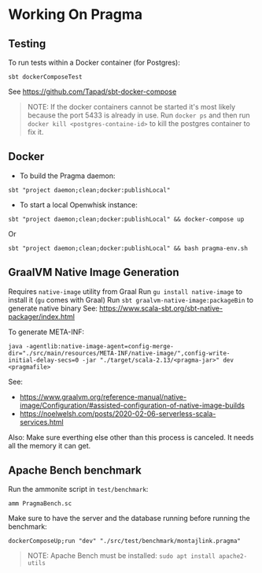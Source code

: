 # Working On Pragma

## Testing
To run tests within a Docker container (for Postgres):
```
sbt dockerComposeTest
```
See https://github.com/Tapad/sbt-docker-compose
> NOTE: If the docker containers cannot be started it's most likely because the port 5433 is already in use. Run `docker ps` and then run `docker kill <postgres-containe-id>` to kill the postgres container to fix it.

## Docker

* To build the Pragma daemon:
```
sbt "project daemon;clean;docker:publishLocal"
```

* To start a local Openwhisk instance:
```
sbt "project daemon;clean;docker:publishLocal" && docker-compose up
```
Or
```
sbt "project daemon;clean;docker:publishLocal" && bash pragma-env.sh
```

## GraalVM Native Image Generation
Requires `native-image` utility from Graal
Run `gu install native-image` to install it (`gu` comes with Graal)
Run `sbt graalvm-native-image:packageBin` to generate native binary
See: https://www.scala-sbt.org/sbt-native-packager/index.html

To generate META-INF:
```
java -agentlib:native-image-agent=config-merge-dir="./src/main/resources/META-INF/native-image/",config-write-initial-delay-secs=0 -jar "./target/scala-2.13/<pragma-jar>" dev <pragmafile>
```
See:
* https://www.graalvm.org/reference-manual/native-image/Configuration/#assisted-configuration-of-native-image-builds
* https://noelwelsh.com/posts/2020-02-06-serverless-scala-services.html

Also: Make sure everthing else other than this process is canceled. It needs all the memory it can get.

## Apache Bench benchmark
Run the ammonite script in `test/benchmark`:
```
amm PragmaBench.sc
```
Make sure to have the server and the database running before running the benchmark:
```
dockerComposeUp;run "dev" "./src/test/benchmark/montajlink.pragma"
```

> NOTE: Apache Bench must be installed:
`sudo apt install apache2-utils`